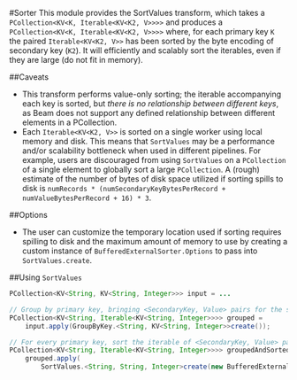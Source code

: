 <!--
    Licensed to the Apache Software Foundation (ASF) under one
    or more contributor license agreements.  See the NOTICE file
    distributed with this work for additional information
    regarding copyright ownership.  The ASF licenses this file
    to you under the Apache License, Version 2.0 (the
    "License"); you may not use this file except in compliance
    with the License.  You may obtain a copy of the License at

      http://www.apache.org/licenses/LICENSE-2.0

    Unless required by applicable law or agreed to in writing,
    software distributed under the License is distributed on an
    "AS IS" BASIS, WITHOUT WARRANTIES OR CONDITIONS OF ANY
    KIND, either express or implied.  See the License for the
    specific language governing permissions and limitations
    under the License.
-->

#Sorter
This module provides the SortValues transform, which takes a `PCollection<KV<K, Iterable<KV<K2, V>>>>` and produces a `PCollection<KV<K, Iterable<KV<K2, V>>>>` where, for each primary key `K` the paired `Iterable<KV<K2, V>>` has been sorted by the byte encoding of secondary key (`K2`). It will efficiently and scalably sort the iterables, even if they are large (do not fit in memory).

##Caveats
* This transform performs value-only sorting; the iterable accompanying each key is sorted, but *there is no relationship between different keys*, as Beam does not support any defined relationship between different elements in a PCollection.
* Each `Iterable<KV<K2, V>>` is sorted on a single worker using local memory and disk. This means that `SortValues` may be a performance and/or scalability bottleneck when used in different pipelines. For example, users are discouraged from using `SortValues` on a `PCollection` of a single element to globally sort a large `PCollection`. A (rough) estimate of the number of bytes of disk space utilized if sorting spills to disk is `numRecords * (numSecondaryKeyBytesPerRecord + numValueBytesPerRecord + 16) * 3`.

##Options
* The user can customize the temporary location used if sorting requires spilling to disk and the maximum amount of memory to use by creating a custom instance of `BufferedExternalSorter.Options` to pass into `SortValues.create`.

##Using `SortValues`
```java
PCollection<KV<String, KV<String, Integer>>> input = ...

// Group by primary key, bringing <SecondaryKey, Value> pairs for the same key together.
PCollection<KV<String, Iterable<KV<String, Integer>>>> grouped =
    input.apply(GroupByKey.<String, KV<String, Integer>>create());

// For every primary key, sort the iterable of <SecondaryKey, Value> pairs by secondary key.
PCollection<KV<String, Iterable<KV<String, Integer>>>> groupedAndSorted =
    grouped.apply(
        SortValues.<String, String, Integer>create(new BufferedExternalSorter.Options()));
```
